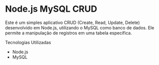 # Node.js MySQL CRUD

Este é um simples aplicativo CRUD (Create, Read, Update, Delete) desenvolvido em Node.js, utilizando o MySQL como banco de dados. Ele permite a manipulação de registros em uma tabela específica.

Tecnologias Utilizadas

- Node.js
- MySQL
